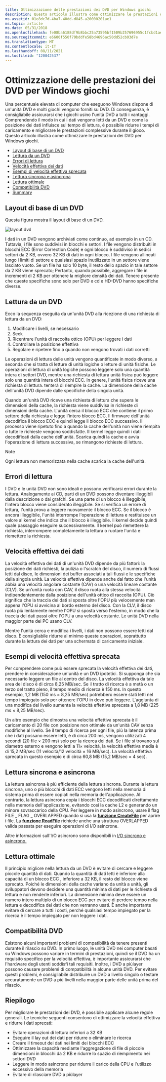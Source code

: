 ```yaml
---
title: Ottimizzazione delle prestazioni dei DVD per Windows giochi
description: Questo articolo illustra come ottimizzare le prestazioni dei DVD per Windows giochi.
ms.assetid: 01e8dc7d-4ba7-40dd-d845-a20000201ae1
ms.topic: article
ms.date: 05/31/2018
ms.openlocfilehash: fe08ba6188df9b8bbc25a73595bf1509b257696955c1fcbd1ae98091b3c8aecf
ms.sourcegitcommit: e6600f550f79bddfe58bd4696ac50dd52cb03d7e
ms.translationtype: MT
ms.contentlocale: it-IT
ms.lasthandoff: 08/11/2021
ms.locfileid: "120042537"
---
```

# <a name="optimizing-dvd-performance-for-windows-games"></a>Ottimizzazione delle prestazioni dei DVD per Windows giochi

Una percentuale elevata di computer che eseguono Windows dispone di un'unità DVD e molti giochi vengono forniti su DVD. Di conseguenza, è consigliabile assicurarsi che i giochi usino l'unità DVD a tutti i vantaggi. Comprendendo il modo in cui i dati vengono letti da un DVD e come la posizione dei dati influisce sul tempo di lettura, è possibile ridurre i tempi di caricamento e migliorare le prestazioni complessive durante il gioco. Questo articolo illustra come ottimizzare le prestazioni dei DVD per Windows giochi.

-   [Layout di base di un DVD](#basic-layout-of-a-dvd)
-   [Lettura da un DVD](#reading-from-a-dvd)
-   [Errori di lettura](#reading-errors)
-   [Velocità effettiva dei dati](#data-throughput)
-   [Esempi di velocità effettiva sprecata](#examples-of-wasted-throughput)
-   [Lettura sincrona e asincrona](#reading-synchronously-vs-asynchronously)
-   [Lettura ottimale](#reading-optimally)
-   [Compatibilità DVD](#dvd-compatibility)
-   [Summary](#summary)

## <a name="basic-layout-of-a-dvd"></a>Layout di base di un DVD

Questa figura mostra il layout di base di un DVD.

![layout dvd](images/dvdsector.png)

I dati in un DVD vengono archiviati come continuo, ad esempio in un CD. Tuttavia, i file sono suddivisi in blocchi e settori. I file vengono distribuiti in blocchi ECC (Error Correction Code) e ogni blocco è suddiviso in sedici settori da 2 KB, ovvero 32 KB di dati in ogni blocco. I file vengono allineati lungo i limiti di settore e qualsiasi spazio inutilizzato in un settore viene lasciato vuoto. Se un file ha solo 10 byte, il resto dello spazio in tale settore da 2 KB viene sprecato; Pertanto, quando possibile, aggregare i file in incrementi di 2 KB per ottenere la migliore densità dei dati. Tenere presente che queste specifiche sono solo per DVD e cd e HD-DVD hanno specifiche diverse.

## <a name="reading-from-a-dvd"></a>Lettura da un DVD

Ecco la sequenza eseguita da un'unità DVD alla ricezione di una richiesta di lettura da un DVD:

1.  Modificare i livelli, se necessario
2.  Seek
3.  Ricentrare l'unità di raccolta ottico (OPU) per leggere i dati
4.  Controllare la posizione effettiva
5.  Regolare e ripetere fino a quando non vengono trovati i dati corretti

Le operazioni di lettura delle unità vengono quantificate in modo diverso, a seconda che si tratta di letture di unità logiche o letture di unità fisiche. Le operazioni di lettura di unità logiche possono leggere solo una quantità intera di settori DVD, mentre una richiesta di lettura unità fisica può leggere solo una quantità intera di blocchi ECC. In genere, l'unità fisica riceve una richiesta di lettura. tenterà di riempire la cache. La dimensione della cache dell'unità DVD dipende dalle specifiche della singola unità.

Quando un'unità DVD riceve una richiesta di lettura che supera le dimensioni della cache, la richiesta viene suddivisa in richieste di dimensioni della cache. L'unità cerca il blocco ECC che contiene il primo settore della richiesta e legge l'intero blocco ECC. Il firmware dell'unità decodifica il blocco ECC e quindi legge il blocco ECC successivo. Il processo viene ripetuto fino a quando la cache dell'unità non viene riempita o tutte le richieste vengono soddisfatte. Il kernel legge quindi i dati decodificati dalla cache dell'unità. Scarica quindi la cache e avvia l'operazione di lettura successiva, se rimangono richieste di lettura.

> [!Note]  
> Ogni lettura non memorizzata nella cache scarica la cache dell'unità.

 

## <a name="reading-errors"></a>Errori di lettura

I DVD e le unità DVD non sono ideali e possono verificarsi errori durante la lettura. Analogamente ai CD, parti di un DVD possono diventare illeggibili dalla descrizione o dai grafchi. Se una parte di un blocco è illeggibile, l'intero blocco viene considerato illeggibile. Se si verifica un errore di lettura, l'unità prova a leggere nuovamente il blocco ECC. Se il blocco è ancora illeggibile, l'unità interrompe l'operazione di lettura e restituisce un valore al kernel che indica che il blocco è illeggibile. Il kernel decide quindi quale passaggio eseguire successivamente. Il kernel può riemettere la richiesta, interrompere completamente la lettura o ruotare l'unità e riemettere la richiesta.

## <a name="data-throughput"></a>Velocità effettiva dei dati

La velocità effettiva dei dati di un'unità DVD dipende da più fattori: la posizione dei dati richiesti, la pulizia o l'scratch del disco, il numero di flussi letti dal disco, le dimensioni dei buffer associati a tali flussi e le specifiche della singola unità. La velocità effettiva dipende anche dal fatto che l'unità abbia una velocità angolare costante (CAV) o una velocità lineare costante (CLV). Se un'unità ruota con CAV, il disco ruota alla stessa velocità indipendentemente dalla posizione dell'unità ottico di raccolta (OPU). Ciò significa che la traccia dei dati si sposta oltre l'OPU più velocemente man appena l'OPU si avvicina al bordo esterno del disco. Con la CLV, il disco ruota più lentamente mentre l'OPU si sposta verso l'esterno, in modo che la traccia dei dati passi oltre l'OPU a una velocità costante. Le unità DVD nella maggior parte dei PC usano CLV.

Mentre l'unità cerca e modifica i livelli, i dati non possono essere letti dal disco. È consigliabile ridurre al minimo queste operazioni, soprattutto durante la lettura dei dati per una schermata di caricamento iniziale.

## <a name="examples-of-wasted-throughput"></a>Esempi di velocità effettiva sprecata

Per comprendere come può essere sprecata la velocità effettiva dei dati, prendere in considerazione un'unità e un DVD ipotetici. Si supponga che sia necessario leggere un file al centro del disco. La velocità effettiva da tale area del disco è di circa 8,25 MB/sec. Se il tratto di ricerca è a metà o un terzo del tratto pieno, il tempo medio di ricerca è 150 ms. In questo esempio, 1,2 MB (150 ms × 8,25 MB/sec) potrebbero essere stati letti nel tempo impiegato solo per ottenere l'OPU in dove può leggere. L'aggiunta di una modifica del livello aumenta la velocità effettiva sprecata a 1,8 MB (225 ms × 8,25 MB/sec).

Un altro esempio che dimostra una velocità effettiva sprecata è il caricamento di 20 file con posizione non ottimale da un'unità CAV senza modifiche al livello. Se il tempo di ricerca per ogni file, più la latenza prima che i dati possano essere letti, è di circa 200 ms, vengono utilizzati 4 secondi (20 file × 200 ms) solo per la ricerca dei dati. Se i file si trovano sul diametro esterno e vengono letti a 11× velocità, la velocità effettiva media è di 15,2 MB/sec (11 velocità/12 velocità × 16 MB/sec). La velocità effettiva sprecata in questo esempio è di circa 60,8 MB (15,2 MB/sec × 4 sec).

## <a name="reading-synchronously-vs-asynchronously"></a>Lettura sincrona e asincrona

La lettura asincrona è più efficiente della lettura sincrona. Durante la lettura sincrona, uno o più blocchi di dati ECC vengono letti nella memoria di sistema prima di essere copiati nella memoria dell'applicazione. Al contrario, la lettura asincrona copia i blocchi ECC decodificati direttamente nella memoria dell'applicazione, evitando così la cache L2 e generando un minore sovraccarico della CPU. Per leggere in modo asincrono, usare il flag FILE \_ FLAG \_ OVERLAPPED quando si usa la [**funzione CreateFile**](/windows/desktop/api/fileapi/nf-fileapi-createfilea) per aprire i file. La [**funzione ReadFile**](/windows/desktop/api/fileapi/nf-fileapi-readfile) richiede anche una struttura OVERLAPPED valida passata per eseguire operazioni di I/O asincrone.

Altre informazioni sull'I/O asincrono sono disponibili in [I/O sincrono e asincrono.](/windows/desktop/FileIO/synchronous-and-asynchronous-i-o)

## <a name="reading-optimally"></a>Lettura ottimale

Il principio migliore nella lettura da un DVD è evitare di cercare e leggere piccole quantità di dati. Quando la quantità di dati letti è inferiore alla capacità di un blocco ECC , inferiore a 32 KB, il resto del blocco viene sprecato. Poiché le dimensioni della cache variano da unità a unità, gli sviluppatori devono decidere una quantità minima di dati per le richieste di lettura e non renderle inferiori. La dimensione minima deve essere un numero intero multiplo di un blocco ECC per evitare di perdere tempo nella lettura e decodifica dei dati che non verranno usati. È anche importante evitare di cercare a tutti i costi, perché qualsiasi tempo impiegato per la ricerca è il tempo impiegato per non leggere i dati.

## <a name="dvd-compatibility"></a>Compatibilità DVD

Esistono alcuni importanti problemi di compatibilità da tenere presenti durante il rilascio su DVD. In primo luogo, le unità DVD nei computer basati su Windows possono variare in termini di prestazioni, quindi se il DVD ha un requisito specifico per la velocità effettiva, è importante assicurarsi che l'hardware degli utenti soddisfi tali requisiti. Inoltre, i DVD a piùlayer possono causare problemi di compatibilità in alcune unità DVD. Per evitare questi problemi, è consigliabile distribuire un DVD a livello singolo o testare accuratamente un DVD a più livelli nella maggior parte delle unità prima del rilascio.

## <a name="summary"></a>Riepilogo

Per migliorare le prestazioni dei DVD, è possibile applicare alcune regole generali. Le tecniche seguenti consentono di ottimizzare la velocità effettiva e ridurre i dati sprecati:

-   Evitare operazioni di lettura inferiori a 32 KB
-   Eseguire il lay out dei dati per ridurre o eliminare le ricerca
-   Creare il timeout dei dati nei limiti dei blocchi ECC
-   Ottimizzare la capacità mediante l'aggregazione di file di piccole dimensioni in blocchi da 2 KB e ridurre lo spazio di riempimento nei settori DVD
-   Leggere in modo asincrono per ridurre il carico della CPU e l'utilizzo eccessivo della memoria
-   Evitare di rilasciare DVD a piùlayer

 

 
